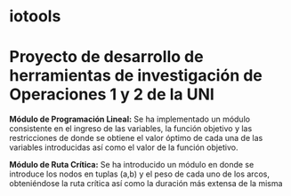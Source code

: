 # iotools
<h1>Proyecto de desarrollo de herramientas de investigación de Operaciones 1 y 2 de la UNI</h1>

<p><strong>Módulo de Programación Lineal:</strong> Se ha implementado un módulo consistente en el ingreso de las variables, la función objetivo y las restricciones de donde se
obtiene el valor óptimo de cada una de las variables introducidas así como el valor de la función objetivo.</p>

<p><strong>Módulo de Ruta Crítica:</strong> Se ha introducido un módulo en donde se introduce los nodos en tuplas (a,b) y el peso de cada uno de los arcos, obteniéndose la ruta crítica así como la duración más extensa de la misma </p>
